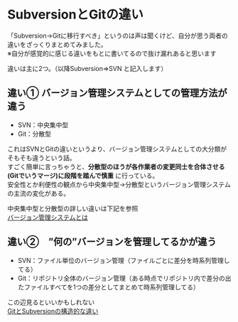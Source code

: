 # SubversionとGitの違い
「Subversion→Gitに移行すべき」というのは声は聞くけど、自分が思う両者の違いをざっくりまとめてみました。  
※自分が感覚的に感じる違いをもとに書いてるので抜け漏れあると思います

違いは主に2つ。（以降Subversion⇒SVN と記入します）  

## 違い① バージョン管理システムとしての管理方法が違う
- SVN：中央集中型
- Git：分散型

これはSVNとGitの違いというより、バージョン管理システムとしての大分類がそもそも違うという話。  
すごく簡単に言っちゃうと、**分散型のほうが各作業者の変更同士を合体させる(Gitでいうマージ)に段階を踏んで慎重** に行っている。  
安全性とか利便性の観点から中央集中型→分散型というバージョン管理システムの主流の変化がある。

中央集中型と分散型の詳しい違いは下記を参照  
[バージョン管理システムとは](./SubversionとGitの比較.md#バージョン管理システムとは)

## 違い②　”何の”バージョンを管理してるかが違う
- SVN：ファイル単位のバージョン管理（ファイルごとに差分を時系列管理してる）
- Git：リポジトリ全体のバージョン管理（ある時点でリポジトリ内で差分の出たファイルすべてを1つの差分としてまとめて時系列管理してる）

この辺見るといいかもしれない  
[GitとSubversionの構造的な違い](https://www.ricksoft.jp/blog/archives/9483#GitのブランチはSubversionのブランチとは全く違うモノです)
